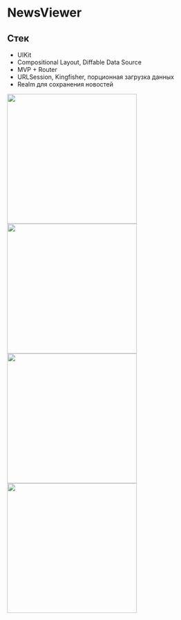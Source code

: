 # NewsViewer

## Стек
* UIKit
* Compositional Layout, Diffable Data Source
* MVP + Router
* URLSession, Kingfisher, порционная загрузка данных
* Realm для сохранения новостей

<img src=https://github.com/romSplim/NewsViewer/assets/97897601/8c5b8ce5-41d1-48ff-b68c-5b6d35449ded width="300">
<img src=https://github.com/romSplim/NewsViewer/assets/97897601/3d0601e9-8f24-4bd1-b754-7691839528de width="300">
<img src=https://github.com/romSplim/NewsViewer/assets/97897601/966c7164-eadb-4bb6-9463-e5a253e0cc10 width="300">
<img src=https://github.com/romSplim/NewsViewer/assets/97897601/abf2a0a8-0b81-4516-81f6-602eb5991237 width="300">

